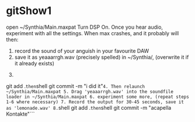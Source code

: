 # gitShow1
open ~/Synthia/Main.maxpat
Turn DSP On. Once you hear audio, experiment with all the settings. When max crashes, and it probably will then:
1. record the sound of your anguish in your favourite DAW
2. save it as yeaaarrgh.wav (precisely spelled) in ~/Synthia/, (overwrite it if it already exists)
3. ```shell
git add .```
then ```shell git commit -m "i did it"```
4. Then relaunch ~/Synthia/Main.maxpat
5. Drag 'yeaaarrgh.wav' into the soundfile loader in ~/Synthia/Main.maxpat
6. experiment some more, (repeat steps 1-6 where necessary)
7. Record the output for 30-45 seconds, save it as 'lemonade.wav'
8. ```shell
git add .```
then ```shell git commit -m "acapella Kontakte"```


